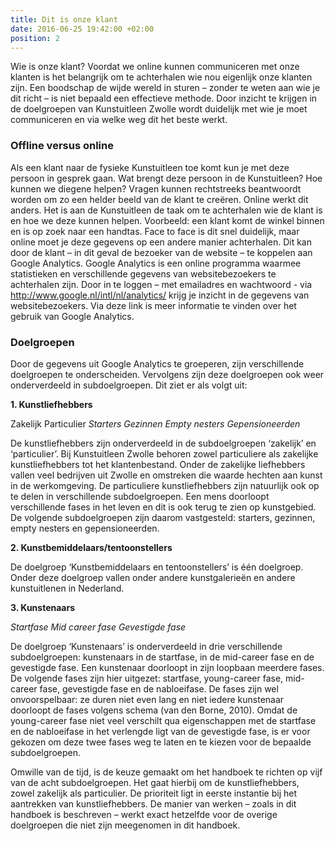 ```yaml
---
title: Dit is onze klant
date: 2016-06-25 19:42:00 +02:00
position: 2
---
```


Wie is onze klant?
Voordat we online kunnen communiceren met onze klanten is het belangrijk om te achterhalen wie nou eigenlijk onze klanten zijn. Een boodschap de wijde wereld in sturen – zonder te weten aan wie je dit richt – is niet bepaald een effectieve methode. Door inzicht te krijgen in de doelgroepen van Kunstuitleen Zwolle wordt duidelijk met wie je moet communiceren en via welke weg dit het beste werkt. 

### Offline versus online
Als een klant naar de fysieke Kunstuitleen toe komt kun je met deze persoon in gesprek gaan. Wat brengt deze persoon in de Kunstuitleen? Hoe kunnen we diegene helpen? Vragen kunnen rechtstreeks beantwoordt worden om zo een helder beeld van de klant te creëren. Online werkt dit anders. Het is aan de Kunstuitleen de taak om te achterhalen wie de klant is en hoe we deze kunnen helpen. Voorbeeld: een klant komt de winkel binnen en is op zoek naar een handtas. Face to face is dit snel duidelijk, maar online moet je deze gegevens op een andere manier achterhalen. Dit kan door de klant – in dit geval de bezoeker van de website – te koppelen aan Google Analytics. Google Analytics is een online programma waarmee statistieken en verschillende gegevens van websitebezoekers te achterhalen zijn. Door in te loggen – met emailadres en wachtwoord - via http://www.google.nl/intl/nl/analytics/ krijg je inzicht in de gegevens van websitebezoekers. Via deze link is meer informatie te vinden over het gebruik van Google Analytics.  

### Doelgroepen
Door de gegevens uit Google Analytics te groeperen, zijn verschillende doelgroepen te onderscheiden. Vervolgens zijn deze doelgroepen ook weer onderverdeeld in subdoelgroepen. Dit ziet er als volgt uit: 

**1. Kunstliefhebbers** 

Zakelijk 
Particulier 
_Starters_ 
_Gezinnen_ 
_Empty nesters_ 
_Gepensioneerden_ 

De kunstliefhebbers zijn onderverdeeld in de subdoelgroepen ‘zakelijk’ en ‘particulier’. Bij Kunstuitleen Zwolle behoren zowel particuliere als zakelijke kunstliefhebbers tot het klantenbestand. Onder de zakelijke liefhebbers vallen veel bedrijven uit Zwolle en omstreken die waarde hechten aan kunst in de werkomgeving. De particuliere kunstliefhebbers zijn natuurlijk ook op te delen in verschillende subdoelgroepen. Een mens doorloopt verschillende fases in het leven en dit is ook terug te zien op kunstgebied. De volgende subdoelgroepen zijn daarom vastgesteld: starters, gezinnen, empty nesters en gepensioneerden. 

**2. Kunstbemiddelaars/tentoonstellers** 

De doelgroep ‘Kunstbemiddelaars en tentoonstellers’ is één doelgroep. Onder deze doelgroep vallen onder andere kunstgalerieën en andere kunstuitlenen in Nederland. 

**3. Kunstenaars** 

_Startfase_ 
_Mid career fase_ 
_Gevestigde fase_ 

De doelgroep ‘Kunstenaars’ is onderverdeeld in drie verschillende subdoelgroepen: kunstenaars in de startfase, in de mid-career fase en de gevestigde fase. Een kunstenaar doorloopt in zijn loopbaan meerdere fases. De volgende fases zijn hier uitgezet: startfase, young-career fase, mid-career fase, gevestigde fase en de nabloeifase. De fases zijn wel onvoorspelbaar: ze duren niet even lang en niet iedere kunstenaar doorloopt de fases volgens schema (van den Borne, 2010). Omdat de young-career fase niet veel verschilt qua eigenschappen met de startfase en de nabloeifase in het verlengde ligt van de gevestigde fase, is er voor gekozen om deze twee fases weg te laten en te kiezen voor de bepaalde subdoelgroepen. 

Omwille van de tijd, is de keuze gemaakt om het handboek te richten op vijf van de acht subdoelgroepen. Het gaat hierbij om de kunstliefhebbers, zowel zakelijk als particulier. De prioriteit ligt in eerste instantie bij het aantrekken van kunstliefhebbers. De manier van werken – zoals in dit handboek is beschreven – werkt exact hetzelfde voor de overige doelgroepen die niet zijn meegenomen in dit handboek. 

